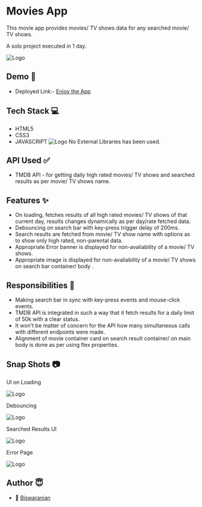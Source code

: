 
# Movies App

This movie app provides movies/ TV shows data for any searched movie/ TV shows.

A solo project executed in 1 day.

![Logo](https://moviehdapkdownload.com/wp-content/uploads/2017/04/MovieHD-Apk-Dowanload.jpg.webp)

## Demo  🎥

- Deployed Link:- [Enjoy the App](https://uniquemoviesearch.netlify.app/)


## Tech Stack 💻

- HTML5
- CSS3
- JAVASCRIPT
![Logo](https://user-images.githubusercontent.com/30186107/29488525-f55a69d0-84da-11e7-8a39-5476f663b5eb.png)
No External Libraries has been used.

## API Used ✅

- TMDB API - for getting daily high rated movies/ TV shows and searched results as per movie/ TV shows name.


## Features ✨

- On loading, fetches results of all high rated movies/ TV shows of that current day, results changes dynamically as per day/rate fetched data.
- Debouncing on search bar with key-press trigger delay of 200ms.
- Search results are fetched from movie/ TV show name with options as to show only high rated, non-parental data.
- Appropriate Error banner is displayed for non-avaliability of a movie/ TV shows.
- Appropriate image is displayed for non-avaliability of a movie/ TV shows on search bar container/ body .

## Responsibilities 💪

- Making search bar in sync with key-press events and mouse-click events.
- TMDB API is integrated in such a way that it fetch results for a daily limit of 50k with a clear status.
- It won't be matter of concern for the API how many simultaneous calls with different endpoints were made.
- Alignment of movie container card on search result container/ on main body is done as per using flex properties.




## Snap Shots 📷

UI on Loading

![Logo](https://images2.imgbox.com/85/0d/VJabqDdG_o.jpg)

Debouncing

![Logo](https://images2.imgbox.com/b4/fc/hmio7Jom_o.jpg)

Searched Results UI

![Logo](https://images2.imgbox.com/a8/90/mZLERIO9_o.jpg)

Error Page

![Logo](https://images2.imgbox.com/00/fa/i5SbrS59_o.jpg)


## Author 😇


- 👤 [Biswaranjan](https://www.github.com/icyflame21)



